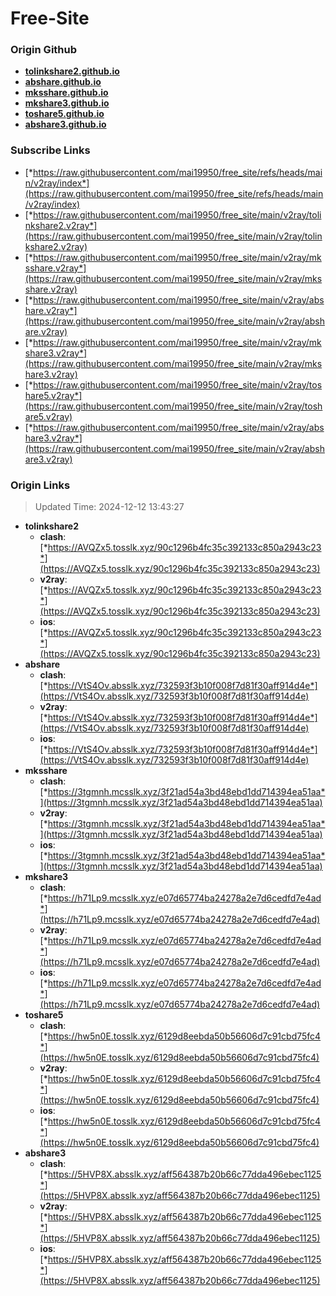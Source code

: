 # Free-Site

### Origin Github

- [**tolinkshare2.github.io**](https://github.com/tolinkshare2/tolinkshare2.github.io)
- [**abshare.github.io**](https://github.com/abshare/abshare.github.io)
- [**mksshare.github.io**](https://github.com/mksshare/mksshare.github.io)
- [**mkshare3.github.io**](https://github.com/mkshare3/mkshare3.github.io)
- [**toshare5.github.io**](https://github.com/toshare5/toshare5.github.io)
- [**abshare3.github.io**](https://github.com/abshare3/abshare3.github.io)

### Subscribe Links

- [*https://raw.githubusercontent.com/mai19950/free_site/refs/heads/main/v2ray/index*](https://raw.githubusercontent.com/mai19950/free_site/refs/heads/main/v2ray/index)
- [*https://raw.githubusercontent.com/mai19950/free_site/main/v2ray/tolinkshare2.v2ray*](https://raw.githubusercontent.com/mai19950/free_site/main/v2ray/tolinkshare2.v2ray)
- [*https://raw.githubusercontent.com/mai19950/free_site/main/v2ray/mksshare.v2ray*](https://raw.githubusercontent.com/mai19950/free_site/main/v2ray/mksshare.v2ray)
- [*https://raw.githubusercontent.com/mai19950/free_site/main/v2ray/abshare.v2ray*](https://raw.githubusercontent.com/mai19950/free_site/main/v2ray/abshare.v2ray)
- [*https://raw.githubusercontent.com/mai19950/free_site/main/v2ray/mkshare3.v2ray*](https://raw.githubusercontent.com/mai19950/free_site/main/v2ray/mkshare3.v2ray)
- [*https://raw.githubusercontent.com/mai19950/free_site/main/v2ray/toshare5.v2ray*](https://raw.githubusercontent.com/mai19950/free_site/main/v2ray/toshare5.v2ray)
- [*https://raw.githubusercontent.com/mai19950/free_site/main/v2ray/abshare3.v2ray*](https://raw.githubusercontent.com/mai19950/free_site/main/v2ray/abshare3.v2ray)

### Origin Links

> Updated Time: 2024-12-12 13:43:27

- **tolinkshare2**
  - **clash**: [*https://AVQZx5.tosslk.xyz/90c1296b4fc35c392133c850a2943c23*](https://AVQZx5.tosslk.xyz/90c1296b4fc35c392133c850a2943c23)
  - **v2ray**: [*https://AVQZx5.tosslk.xyz/90c1296b4fc35c392133c850a2943c23*](https://AVQZx5.tosslk.xyz/90c1296b4fc35c392133c850a2943c23)
  - **ios**: [*https://AVQZx5.tosslk.xyz/90c1296b4fc35c392133c850a2943c23*](https://AVQZx5.tosslk.xyz/90c1296b4fc35c392133c850a2943c23)
- **abshare**
  - **clash**: [*https://VtS4Ov.absslk.xyz/732593f3b10f008f7d81f30aff914d4e*](https://VtS4Ov.absslk.xyz/732593f3b10f008f7d81f30aff914d4e)
  - **v2ray**: [*https://VtS4Ov.absslk.xyz/732593f3b10f008f7d81f30aff914d4e*](https://VtS4Ov.absslk.xyz/732593f3b10f008f7d81f30aff914d4e)
  - **ios**: [*https://VtS4Ov.absslk.xyz/732593f3b10f008f7d81f30aff914d4e*](https://VtS4Ov.absslk.xyz/732593f3b10f008f7d81f30aff914d4e)
- **mksshare**
  - **clash**: [*https://3tgmnh.mcsslk.xyz/3f21ad54a3bd48ebd1dd714394ea51aa*](https://3tgmnh.mcsslk.xyz/3f21ad54a3bd48ebd1dd714394ea51aa)
  - **v2ray**: [*https://3tgmnh.mcsslk.xyz/3f21ad54a3bd48ebd1dd714394ea51aa*](https://3tgmnh.mcsslk.xyz/3f21ad54a3bd48ebd1dd714394ea51aa)
  - **ios**: [*https://3tgmnh.mcsslk.xyz/3f21ad54a3bd48ebd1dd714394ea51aa*](https://3tgmnh.mcsslk.xyz/3f21ad54a3bd48ebd1dd714394ea51aa)
- **mkshare3**
  - **clash**: [*https://h71Lp9.mcsslk.xyz/e07d65774ba24278a2e7d6cedfd7e4ad*](https://h71Lp9.mcsslk.xyz/e07d65774ba24278a2e7d6cedfd7e4ad)
  - **v2ray**: [*https://h71Lp9.mcsslk.xyz/e07d65774ba24278a2e7d6cedfd7e4ad*](https://h71Lp9.mcsslk.xyz/e07d65774ba24278a2e7d6cedfd7e4ad)
  - **ios**: [*https://h71Lp9.mcsslk.xyz/e07d65774ba24278a2e7d6cedfd7e4ad*](https://h71Lp9.mcsslk.xyz/e07d65774ba24278a2e7d6cedfd7e4ad)
- **toshare5**
  - **clash**: [*https://hw5n0E.tosslk.xyz/6129d8eebda50b56606d7c91cbd75fc4*](https://hw5n0E.tosslk.xyz/6129d8eebda50b56606d7c91cbd75fc4)
  - **v2ray**: [*https://hw5n0E.tosslk.xyz/6129d8eebda50b56606d7c91cbd75fc4*](https://hw5n0E.tosslk.xyz/6129d8eebda50b56606d7c91cbd75fc4)
  - **ios**: [*https://hw5n0E.tosslk.xyz/6129d8eebda50b56606d7c91cbd75fc4*](https://hw5n0E.tosslk.xyz/6129d8eebda50b56606d7c91cbd75fc4)
- **abshare3**
  - **clash**: [*https://5HVP8X.absslk.xyz/aff564387b20b66c77dda496ebec1125*](https://5HVP8X.absslk.xyz/aff564387b20b66c77dda496ebec1125)
  - **v2ray**: [*https://5HVP8X.absslk.xyz/aff564387b20b66c77dda496ebec1125*](https://5HVP8X.absslk.xyz/aff564387b20b66c77dda496ebec1125)
  - **ios**: [*https://5HVP8X.absslk.xyz/aff564387b20b66c77dda496ebec1125*](https://5HVP8X.absslk.xyz/aff564387b20b66c77dda496ebec1125)
